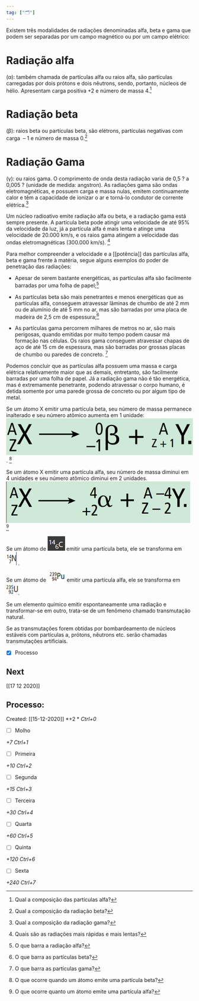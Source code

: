 ```yaml
---
tag: ["🗂"]
---
```



Existem três modalidades de radiações denominadas alfa, beta e gama que podem ser separadas por um campo magnético ou por um campo elétrico:

# Radiação alfa
(α): também chamada de partículas alfa ou raios alfa, são partículas carregadas por dois prótons e dois nêutrons, sendo, portanto, núcleos de hélio. Apresentam carga positiva +2 e número de massa 4.[^344455]

[^344455]: Qual a composição das partículas alfa?

# Radiação beta
(β): raios beta ou partículas beta, são elétrons, partículas negativas com carga  – 1 e número de massa 0.[^551957]

[^551957]: Qual a composição da radiação beta?

# Radiação Gama
(γ): ou raios gama. O comprimento de onda desta radiação varia de 0,5 ? a 0,005 ? (unidade de medida: angstron). As radiações gama são ondas eletromagnéticas, e possuem carga e massa nulas, emitem continuamente calor e têm a capacidade de ionizar o ar e torná-lo condutor de corrente elétrica.[^465427]

[^465427]: Qual a composição da radiação gama?

Um núcleo radioativo emite radiação alfa ou beta, e a radiação gama está sempre presente. A partícula beta pode atingir uma velocidade de até 95% da velocidade da luz, já a partícula alfa é mais lenta e atinge uma velocidade de 20.000 km/s, e os raios gama atingem a velocidade das ondas eletromagnéticas (300.000 km/s). [^198624]

[^198624]: Quais são as radiações mais rápidas e mais lentas?

Para melhor compreender a velocidade e a [[potência]] das partículas alfa, beta e gama frente à matéria, segue alguns exemplos do poder de penetração das radiações:

- Apesar de serem bastante energéticas, as partículas alfa são facilmente barradas por uma folha de papel;[^596757]

[^596757]: O que barra a radiação alfa?

- As partículas beta são mais penetrantes e menos energéticas que as partículas alfa, conseguem atravessar lâminas de chumbo de até 2 mm ou de alumínio de até 5 mm no ar, mas são barradas por uma placa de madeira de 2,5 cm de espessura;[^845649]

[^845649]: O que barra as partículas beta?

- As partículas gama percorrem milhares de metros no ar, são mais perigosas, quando emitidas por muito tempo podem causar má formação nas células. Os raios gama conseguem atravessar chapas de aço de até 15 cm de espessura, mas são barradas por grossas placas de chumbo ou paredes de concreto. [^587780]

[^587780]: O que barra as partículas gama?

Podemos concluir que as partículas alfa possuem uma massa e carga elétrica relativamente maior que as demais, entretanto, são facilmente barradas por uma folha de papel. Já a radiação gama não é tão energética, mas é extremamente penetrante, podendo atravessar o corpo humano, é detida somente por uma parede grossa de concreto ou por algum tipo de metal.

Se um átomo X emitir uma partícula beta, seu número de massa permanece inalterado e seu número atômico aumenta em 1 unidade: 	
![](Imagens/Pasted%20image%2020201008220218.png). [^313628]

[^313628]: O que ocorre quando um átomo emite uma partícula beta?

Se um átomo X emitir uma partícula alfa, seu número de massa diminui em 4 unidades e seu número atômico diminui em 2 unidades.
![](Imagens/Pasted%20image%2020201008220225.png)[^131861]

[^131861]: O que ocorre quanto um átomo emite uma partícula alfa?

Se um átomo de ![](Imagens/Pasted%20image%2020201008220528.png) emitir uma partícula beta, ele se transforma em ![](Imagens/Pasted%20image%2020201008220538.png) . 

Se um átomo de ![](Imagens/Pasted%20image%2020201008220642.png) emitir uma partícula alfa, ele se transforma em ![](Imagens/Pasted%20image%2020201008220708.png). 

Se um elemento químico emitir espontaneamente uma radiação e transformar-se em outro,  trata-se de um fenômeno chamado transmutação natural.

Se as transmutações forem obtidas por bombardeamento de núcleos estáveis com partículas a, prótons, nêutrons etc. serão chamadas transmutações artificiais. 

- [x] Processo 

## Next
[[17 12 2020]]
## Processo:
Created: [[15-12-2020]]
*+2 *  *Ctrl+0*
- [ ] Molho  

*+7*  *Ctrl+1*

- [ ] Primeira 

*+10*  *Ctrl+2*

- [ ] Segunda

*+15*  *Ctrl+3*

- [ ] Terceira 

*+30*  *Ctrl+4*

- [ ] Quarta 

*+60*  *Ctrl+5*

- [ ] Quinta 

*+120*  *Ctrl+6*

- [ ] Sexta 

*+240*  *Ctrl+7*
